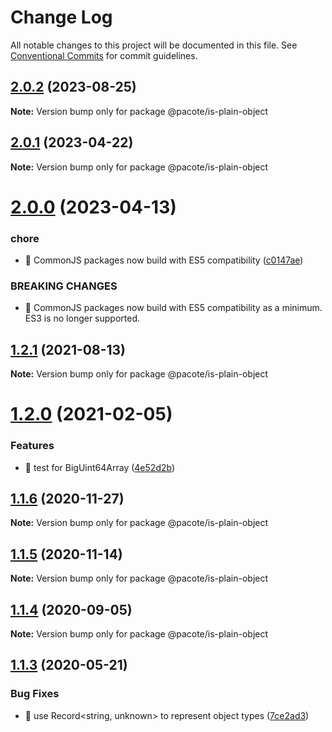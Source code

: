 # Change Log

All notable changes to this project will be documented in this file.
See [Conventional Commits](https://conventionalcommits.org) for commit guidelines.

## [2.0.2](https://github.com/PacoteJS/pacote/compare/@pacote/is-plain-object@2.0.1...@pacote/is-plain-object@2.0.2) (2023-08-25)

**Note:** Version bump only for package @pacote/is-plain-object





## [2.0.1](https://github.com/PacoteJS/pacote/compare/@pacote/is-plain-object@2.0.0...@pacote/is-plain-object@2.0.1) (2023-04-22)

**Note:** Version bump only for package @pacote/is-plain-object

# [2.0.0](https://github.com/PacoteJS/pacote/compare/@pacote/is-plain-object@1.2.1...@pacote/is-plain-object@2.0.0) (2023-04-13)

### chore

- 🤖 CommonJS packages now build with ES5 compatibility ([c0147ae](https://github.com/PacoteJS/pacote/commit/c0147aeffb81322ea59174a3961b10cfb3bf81e5))

### BREAKING CHANGES

- 🧨 CommonJS packages now build with ES5 compatibility as a minimum. ES3 is
  no longer supported.

## [1.2.1](https://github.com/PacoteJS/pacote/compare/@pacote/is-plain-object@1.2.0...@pacote/is-plain-object@1.2.1) (2021-08-13)

**Note:** Version bump only for package @pacote/is-plain-object

# [1.2.0](https://github.com/PacoteJS/pacote/compare/@pacote/is-plain-object@1.1.6...@pacote/is-plain-object@1.2.0) (2021-02-05)

### Features

- 🎸 test for BigUint64Array ([4e52d2b](https://github.com/PacoteJS/pacote/commit/4e52d2b81534854eadc1ca11c021131bd704ab39))

## [1.1.6](https://github.com/PacoteJS/pacote/compare/@pacote/is-plain-object@1.1.5...@pacote/is-plain-object@1.1.6) (2020-11-27)

**Note:** Version bump only for package @pacote/is-plain-object

## [1.1.5](https://github.com/PacoteJS/pacote/compare/@pacote/is-plain-object@1.1.4...@pacote/is-plain-object@1.1.5) (2020-11-14)

**Note:** Version bump only for package @pacote/is-plain-object

## [1.1.4](https://github.com/PacoteJS/pacote/compare/@pacote/is-plain-object@1.1.3...@pacote/is-plain-object@1.1.4) (2020-09-05)

**Note:** Version bump only for package @pacote/is-plain-object

## [1.1.3](https://github.com/PacoteJS/pacote/compare/@pacote/is-plain-object@1.1.2...@pacote/is-plain-object@1.1.3) (2020-05-21)

### Bug Fixes

- 🐛 use Record<string, unknown> to represent object types ([7ce2ad3](https://github.com/PacoteJS/pacote/commit/7ce2ad3e25762bd86c90771791b0571f99f1ea32))
